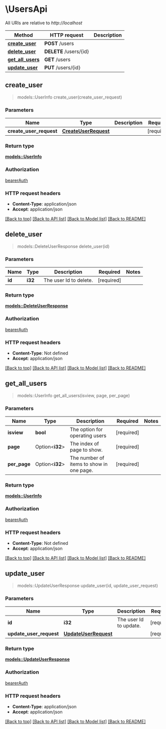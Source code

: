 # \UsersApi

All URIs are relative to *http://localhost*

Method | HTTP request | Description
------------- | ------------- | -------------
[**create_user**](UsersApi.md#create_user) | **POST** /users | 
[**delete_user**](UsersApi.md#delete_user) | **DELETE** /users/{id} | 
[**get_all_users**](UsersApi.md#get_all_users) | **GET** /users | 
[**update_user**](UsersApi.md#update_user) | **PUT** /users/{id} | 



## create_user

> models::UserInfo create_user(create_user_request)


### Parameters


Name | Type | Description  | Required | Notes
------------- | ------------- | ------------- | ------------- | -------------
**create_user_request** | [**CreateUserRequest**](CreateUserRequest.md) |  | [required] |

### Return type

[**models::UserInfo**](UserInfo.md)

### Authorization

[bearerAuth](../README.md#bearerAuth)

### HTTP request headers

- **Content-Type**: application/json
- **Accept**: application/json

[[Back to top]](#) [[Back to API list]](../README.md#documentation-for-api-endpoints) [[Back to Model list]](../README.md#documentation-for-models) [[Back to README]](../README.md)


## delete_user

> models::DeleteUserResponse delete_user(id)


### Parameters


Name | Type | Description  | Required | Notes
------------- | ------------- | ------------- | ------------- | -------------
**id** | **i32** | The user Id to delete. | [required] |

### Return type

[**models::DeleteUserResponse**](DeleteUserResponse.md)

### Authorization

[bearerAuth](../README.md#bearerAuth)

### HTTP request headers

- **Content-Type**: Not defined
- **Accept**: application/json

[[Back to top]](#) [[Back to API list]](../README.md#documentation-for-api-endpoints) [[Back to Model list]](../README.md#documentation-for-models) [[Back to README]](../README.md)


## get_all_users

> models::UserInfo get_all_users(isview, page, per_page)


### Parameters


Name | Type | Description  | Required | Notes
------------- | ------------- | ------------- | ------------- | -------------
**isview** | **bool** | The option for operating users | [required] |
**page** | Option<**i32**> | The index of page to show. | [required] |
**per_page** | Option<**i32**> | The number of items to show in one page. | [required] |

### Return type

[**models::UserInfo**](UserInfo.md)

### Authorization

[bearerAuth](../README.md#bearerAuth)

### HTTP request headers

- **Content-Type**: Not defined
- **Accept**: application/json

[[Back to top]](#) [[Back to API list]](../README.md#documentation-for-api-endpoints) [[Back to Model list]](../README.md#documentation-for-models) [[Back to README]](../README.md)


## update_user

> models::UpdateUserResponse update_user(id, update_user_request)


### Parameters


Name | Type | Description  | Required | Notes
------------- | ------------- | ------------- | ------------- | -------------
**id** | **i32** | The user Id to update. | [required] |
**update_user_request** | [**UpdateUserRequest**](UpdateUserRequest.md) |  | [required] |

### Return type

[**models::UpdateUserResponse**](UpdateUserResponse.md)

### Authorization

[bearerAuth](../README.md#bearerAuth)

### HTTP request headers

- **Content-Type**: application/json
- **Accept**: application/json

[[Back to top]](#) [[Back to API list]](../README.md#documentation-for-api-endpoints) [[Back to Model list]](../README.md#documentation-for-models) [[Back to README]](../README.md)

